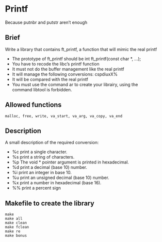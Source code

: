 # Printf
Because putnbr and putstr aren’t enough

## Brief
Write a library that contains ft_printf, a function
that will mimic the real printf

* The prototype of ft_printf should be int ft_printf(const char *, ...);
* You have to recode the libc’s printf function
* It must not do the buffer management like the real printf
* It will manage the following conversions: cspdiuxX%
* It will be compared with the real printf
* You must use the command ar to create your librairy, using the command libtool
is forbidden.

## Allowed functions
```
malloc, free, write, va_start, va_arg, va_copy, va_end
```

## Description

A small description of the required conversion:
* %c print a single character.
* %s print a string of characters.
* %p The void * pointer argument is printed in hexadecimal.
* %d print a decimal (base 10) number.
* %i print an integer in base 10.
* %u print an unsigned decimal (base 10) number.
* %x print a number in hexadecimal (base 16).
* %% print a percent sign

## Makefile to create the library
```
make
make all
make clean
make fclean
make re
make bonus
```
